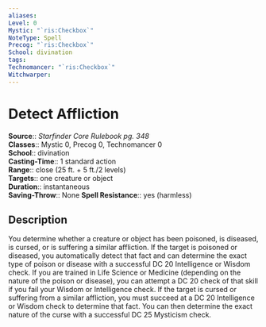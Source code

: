 ```yaml
---
aliases: 
Level: 0
Mystic: "`ris:Checkbox`"
NoteType: Spell
Precog: "`ris:Checkbox`"
School: divination
tags: 
Technomancer: "`ris:Checkbox`"
Witchwarper: 
---
```


# Detect Affliction

**Source**:: _Starfinder Core Rulebook pg. 348_  
**Classes**:: Mystic 0, Precog 0, Technomancer 0  
**School**:: divination  
**Casting-Time**:: 1 standard action  
**Range**:: close (25 ft. + 5 ft./2 levels)  
**Targets**:: one creature or object  
**Duration**:: instantaneous  
**Saving-Throw**:: None
**Spell Resistance**:: yes (harmless)

## Description

You determine whether a creature or object has been poisoned, is diseased, is cursed, or is suffering a similar affliction. If the target is poisoned or diseased, you automatically detect that fact and can determine the exact type of poison or disease with a successful DC 20 Intelligence or Wisdom check. If you are trained in Life Science or Medicine (depending on the nature of the poison or disease), you can attempt a DC 20 check of that skill if you fail your Wisdom or Intelligence check. If the target is cursed or suffering from a similar affliction, you must succeed at a DC 20 Intelligence or Wisdom check to determine that fact. You can then determine the exact nature of the curse with a successful DC 25 Mysticism check.
